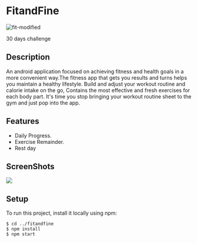 # FitandFine

![fit-modified](https://user-images.githubusercontent.com/50112096/139279479-339583d8-6548-4857-8d36-681f9deb0e7a.png)

30 days challenge

## Description

An android application focused on achieving fitness and health goals in a more convenient way.The fitness app that gets you results and turns helps you maintain a healthy lifestyle. Build and adjust your workout routine and calorie intake on the go, Contains the most effective and fresh exercises for each body part. It's time you stop bringing your workout routine sheet to the gym and just pop into the app.

## Features

* Daily Progress.
* Exercise Remainder.
* Rest day

## ScreenShots
![](images/filename%201635430156248.jpg)

## Setup
To run this project, install it locally using npm:

```
$ cd ../fitandfine
$ npm install
$ npm start
```
